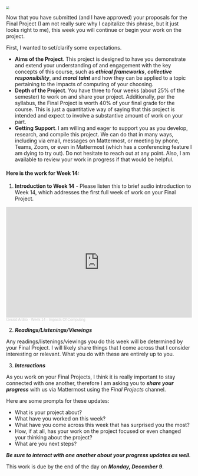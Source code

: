 <img src="https://images.unsplash.com/photo-1501290741922-b56c0d0884af?q=80&w=1932&auto=format&fit=crop&ixlib=rb-4.0.3&ixid=M3wxMjA3fDB8MHxwaG90by1wYWdlfHx8fGVufDB8fHx8fA%3D%3D" style="zoom:50%;" >

Now that you have submitted (and I have approved) your proposals for the Final Project (I am not really sure why I capitalize this phrase, but it just looks right to me), this week you will continue or begin your work on the project.

First, I wanted to set/clarify some expectations. 

- **Aims of the Project**. This project is designed to have you demonstrate and extend your understanding of and engagement with the key concepts of this course, such as ***ethical frameworks***, ***collective responsibility***, and ***moral taint*** and how they can be applied to a topic pertaining to the impacts of computing of your choosing.
- **Depth of the Project**. You have three to four weeks (about 25% of the semester) to work on and share your project. Additionally, per the syllabus, the Final Project is worth 40% of your final grade for the course. This is just a quantitative way of saying that this project is intended and expect to involve a substantive amount of work on your part.
- **Getting Support**. I am willing and eager to support you as you develop, research, and compile this project. We can do that in many ways, including via email, messages on Mattermost, or meeting by phone, Teams, Zoom, or even in Mattermost (which has a conferencing feature I am dying to try out). Do not hesitate to reach out at any point. Also, I am available to review your work in progress if that would be helpful.


#### Here is the work for Week 14:

1. **Introduction to Week 14** - Please listen this to brief audio introduction to Week 14, which addresses the first full week of work on your Final Project. 

<iframe width="100%" height="300" scrolling="no" frameborder="no" allow="autoplay" src="https://w.soundcloud.com/player/?url=https%3A//api.soundcloud.com/tracks/1800757224&color=%23ff5500&auto_play=false&hide_related=false&show_comments=true&show_user=true&show_reposts=false&show_teaser=true&visual=true"></iframe><div style="font-size: 10px; color: #cccccc;line-break: anywhere;word-break: normal;overflow: hidden;white-space: nowrap;text-overflow: ellipsis; font-family: Interstate,Lucida Grande,Lucida Sans Unicode,Lucida Sans,Garuda,Verdana,Tahoma,sans-serif;font-weight: 100;"><a href="https://soundcloud.com/gerald-ardito" title="Gerald Ardito" target="_blank" style="color: #cccccc; text-decoration: none;">Gerald Ardito</a> · <a href="https://soundcloud.com/gerald-ardito/week-14-impacts-of-computing-spring-2024" title="Week 14 - Impacts Of Computing" target="_blank" style="color: #cccccc; text-decoration: none;">Week 14 - Impacts Of Computing</a></div>


2. ***Readings/Listenings/Viewings***

Any readings/listenings/viewings you do this week will be determined by your Final Project. I will likely share things that I come across that I consider interesting or relevant. What you do with these are entirely up to you.

3. ***Interactions***

As you work on your Final Projects, I think it is really important to stay connected with one another, therefore I am asking you to ***share your progress*** with us via Mattermost using the *Final Projects* channel.

Here are some prompts for these updates:

- What is your project about?
- What have you worked on this week?
- What have you come across this week that has surprised you the most?
- How, if at all, has your work on the project focused or even changed your thinking about the project?
- What are you next steps?

***Be sure to interact with one another about your progress updates as well***.

This work is due by the end of the day on ***Monday, December 9***.